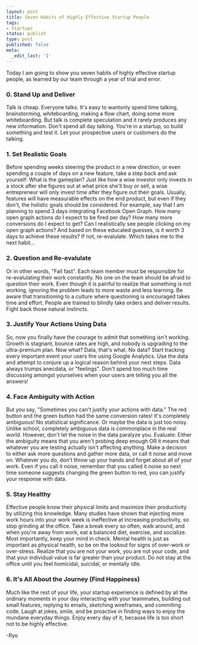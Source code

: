 ```yaml
---
layout: post
title: Seven Habits of Highly Effective Startup People
tags:
- Startups
status: publish
type: post
published: false
meta:
  _edit_last: '1'
---
```


Today I am going to show you seven habits of highly effective startup people, as learned by our team through a year of trial and error.

### 0. Stand Up and Deliver

Talk is cheap. Everyone talks. It's easy to wantonly spend time talking, brainstorming, whiteboarding, making a flow chart, doing some more whiteboarding. But talk is complete speculation and it rarely produces any new information. Don't spend all day talking. You're in a startup, so build something and test it. Let your prospective users or customers do the talking.

### 1. Set Realistic Goals

Before spending weeks steering the product in a new direction, or even spending a couple of days on a new feature, take a step back and ask yourself: What is the gameplan? Just like how a wise investor only invests in a stock after she figures out at what price she'll buy or sell, a wise entrepreneur will only invest time after they figure out their goals. Usually, features will have measurable effects on the end product, but even if they don't, the holistic goals should be considered. For example, say that I am planning to spend 3 days integrating Facebook Open Graph. How many open graph actions do I expect to be fired per day? How many more conversions do I expect to get? Can I realistically see people clicking on my open graph actions? And based on these educated guesses, is it worth 3 days to achieve these results? If not, re-evalulate. Which takes me to the next habit...

### 2. Question and Re-evalulate

Or in other words, "Fail fast". Each team member must be responsible for re-evalulating their work constantly. No one on the team should be afraid to question their work. Even though it is painful to realize that something is not working, ignoring the problem leads to more waste and less learning. Be aware that transitioning to a culture where questioning is encouraged takes time and effort. People are trained to blindly take orders and deliver results. Fight back those natural instincts.

### 3. Justify Your Actions Using Data

So, now you finally have the courage to admit that something isn't working. Growth is stagnant, bounce rates are high, and nobody is upgrading to the ultra-premium plan. Now what? Data, that's what. No data? Start tracking every important event your users fire using Google Analytics. Use the data and attempt to conjure up a logical reason behind your next steps. Data always trumps anecdata, or "feelings". Don't spend too much time discussing amongst yourselves when your users are telling you all the answers!

### 4. Face Ambiguity with Action

But you say, "Sometimes you can't justify your actions with data." The red button and the green button had the same conversion rates! It's completely ambiguous! No statistical significance. Or maybe the data is just too noisy. Unlike school, completely ambiguous data is commonplace in the real world. However, don't let the noise in the data paralyze you. Evaluate: Either the ambiguity means that you aren't probing deep enough OR it means that whatever you are testing actually isn't affecting anything. Make a decision to either ask more questions and gather more data, or call it noise and move on. Whatever you do, don't throw up your hands and forget about all of your work. Even if you call it noise, remember that you called it noise so next time someone suggests changing the green button to red, you can justify your response with data.

### 5. Stay Healthy

Effective people know their physical limits and maximize their productivity by utilizing this knowledge. Many studies have shown that injecting more work hours into your work week is ineffective at increasing productivity, so stop grinding at the office. Take a break every so often, walk around, and when you're away from work, eat a balanced diet, exercise, and socialize. Most importantly, keep your mind in check. Mental health is just as important as physical health, so be on the lookout for signs of over-work or over-stress. Realize that you are not your work, you are not your code, and that your individual value is far greater than your product. Do not stay at the office until you feel homicidal, suicidal, or mentally idle.

### 6. It's All About the Journey (Find Happiness)

Much like the rest of your life, your startup experience is defined by all the ordinary moments in your day interacting with your teammates, building out small features, replying to emails, sketching wireframes, and commiting code. Laugh at jokes, smile, and be proactive in finding ways to enjoy the mundane everyday things. Enjoy every day of it, because life is too short not to be highly effective.

-Ryo
